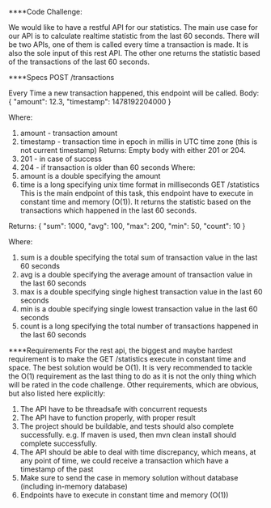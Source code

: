 ****Code Challenge:

We would like to have a restful API for our statistics. 
The main use case for our API is to calculate realtime statistic from the last 60 seconds. 
There will be two APIs, one of them is called every time a transaction is made. 
It is also the sole input of this rest API. The other one returns the statistic based of the transactions of the last 60 seconds.

****Specs
POST /transactions

Every Time a new transaction happened, this endpoint will be called.
Body: {
   "amount": 12.3,
   "timestamp": 1478192204000
}

Where:
1) amount  - transaction amount
2) timestamp  - transaction time in epoch in millis in UTC time zone (this is not
current timestamp)
Returns: Empty body with either 201 or 204.
1) 201 - in case of success
2) 204 - if transaction is older than 60 seconds
Where:
1) amount  is a double specifying the amount
2) time  is a long specifying unix time format in milliseconds GET /statistics
This is the main endpoint of this task, this endpoint have to execute in constant time and memory (O(1)). It returns the statistic based on the transactions which happened in the last 60 seconds.
 
 
Returns: {
"sum": 1000, 
"avg": 100, 
"max": 200, 
"min": 50, 
"count": 10
}

Where:
1) sum  is a double specifying the total sum of transaction value in the last 60 seconds
2) avg  is a double specifying the average amount of transaction value in the last 60 seconds
3) max  is a double specifying single highest transaction value in the last 60 seconds
4) min  is a double specifying single lowest transaction value in the last 60 seconds
5) count  is a long specifying the total number of transactions happened in the last 60 seconds

****Requirements
For the rest api, the biggest and maybe hardest requirement is to make the  GET /statistics  execute in constant time and space. The best solution would be O(1). It is very recommended to tackle the O(1) requirement as the last thing to do as it is not the only thing which will be rated in the code challenge.
Other requirements, which are obvious, but also listed here explicitly:
1) The API have to be threadsafe with concurrent requests
2) The API have to function properly, with proper result
3) The project should be buildable, and tests should also complete successfully.
e.g. If maven is used, then  mvn clean install  should complete successfully.
4) The API should be able to deal with time discrepancy, which means, at any point of time, 
we could receive a transaction which have a timestamp of the past
5) Make sure to send the case in memory solution without database (including
in-memory database)
6) Endpoints have to execute in constant time and memory (O(1)) 
